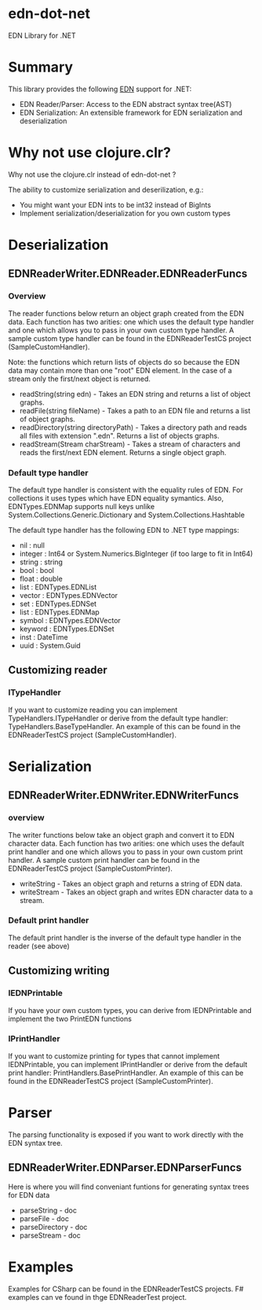 
# edn-dot-net
EDN Library for .NET
# Summary
This library provides the following [EDN](https://github.com/edn-format/edn) support for .NET:  
* EDN Reader/Parser: Access to the EDN abstract syntax tree(AST)  
* EDN Serialization: An extensible framework for EDN serialization and deserialization  

# Why not use clojure.clr?
Why not use the clojure.clr instead of edn-dot-net ?
  
The ability to customize serialization and deserilization, e.g.:  
  * You might want your EDN ints to be int32 instead of BigInts  
  * Implement serialization/deserialization for you own custom types  


# Deserialization
## EDNReaderWriter.EDNReader.EDNReaderFuncs  
### Overview
The reader functions below return an object graph created from the EDN data. Each function has two arities: one which uses the default type handler and one which
allows you to pass in your own custom type handler. A sample custom type handler can be found in the EDNReaderTestCS project (SampleCustomHandler).

Note: the functions which return lists of objects do so because the EDN data may contain more than one "root" EDN element. In the case of a stream only the 
first/next object is returned. 

* readString(string edn) - Takes an EDN string and returns a list of object graphs.
* readFile(string fileName) - Takes a path to an EDN file and returns a list of object graphs.  
* readDirectory(string directoryPath) - Takes a directory path and reads all files with extension ".edn". Returns a list of objects graphs.
* readStream(Stream charStream) - Takes a stream of characters and reads the first/next EDN element. Returns a single object graph.

### Default type handler
The default type handler is consistent with the equality rules of EDN.  For collections it uses types which have
EDN equality symantics. Also, EDNTypes.EDNMap supports null keys unlike System.Collections.Generic.Dictionary and System.Collections.Hashtable

The default type handler has the following EDN to .NET type mappings:  
* nil       : null  
* integer   : Int64 or System.Numerics.BigInteger (if too large to fit in Int64)  
* string	: string  
* bool		: bool  
* float		: double  
* list		: EDNTypes.EDNList   
* vector    : EDNTypes.EDNVector  
* set       : EDNTypes.EDNSet  
* list		: EDNTypes.EDNMap  
* symbol	: EDNTypes.EDNVector  
* keyword	: EDNTypes.EDNSet  
* inst		: DateTime  
* uuid		: System.Guid  

## Customizing reader
### ITypeHandler
If you want to customize reading you can implement TypeHandlers.ITypeHandler or derive from the default type handler: 
TypeHandlers.BaseTypeHandler. An example of this can be found in the EDNReaderTestCS project (SampleCustomHandler).

# Serialization
## EDNReaderWriter.EDNWriter.EDNWriterFuncs  
### overview
The writer functions below take an object graph and convert it to EDN character data. Each function has two arities: one which uses the default print handler 
and one which allows you to pass in your own custom print handler. A sample custom print handler can be found in the EDNReaderTestCS project (SampleCustomPrinter).

* writeString - Takes an object graph and returns a string of EDN data. 
* writeStream - Takes an object graph and writes EDN character data to a stream.

### Default print handler
The default print handler is the inverse of the default type handler in the reader (see above)

## Customizing writing
### IEDNPrintable
If you have your own custom types, you can derive from IEDNPrintable and implement the two PrintEDN functions 

### IPrintHandler
If you want to customize printing for types that cannot implement IEDNPrintable, you can implement IPrintHandler or derive 
from the default print handler: PrintHandlers.BasePrintHandler. An example of this can be found in the EDNReaderTestCS project (SampleCustomPrinter).

# Parser  
The parsing functionality is exposed if you want to work directly with the EDN syntax tree.

## EDNReaderWriter.EDNParser.EDNParserFuncs  
Here is where you will find conveniant funtions for generating syntax trees for EDN data  
* parseString - doc  
* parseFile - doc  
* parseDirectory - doc  
* parseStream - doc  


# Examples
Examples for CSharp can be found in the EDNReaderTestCS projects. F# examples can ve found in thge EDNReaderTest project.